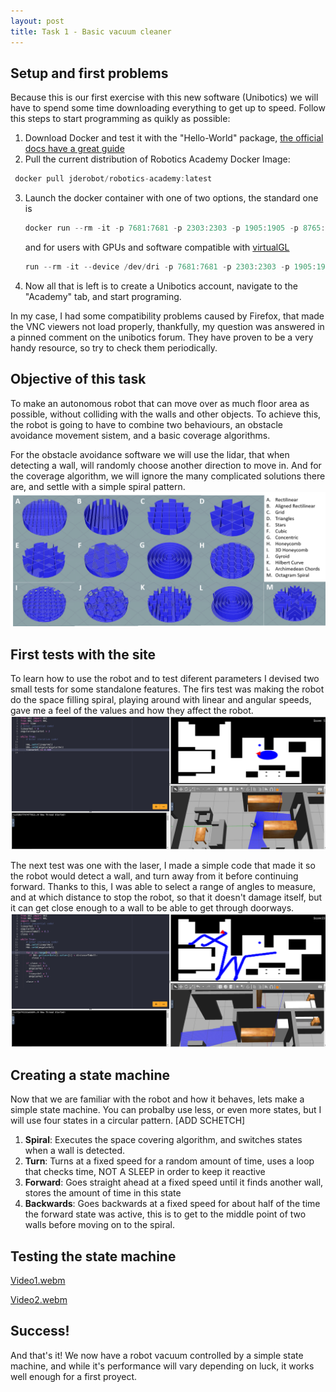 ```yaml
---
layout: post
title: Task 1 - Basic vacuum cleaner
---
```


## Setup and first problems
Because this is our first exercise with this new software (Unibotics) we will have to spend some time downloading everything to get up to speed.
Follow this steps to start programming as quikly as possible:
1. Download Docker and test it with the "Hello-World" package, [the official docs have a great guide](https://docs.docker.com/desktop/)
2. Pull the current distribution of Robotics Academy Docker Image:
  ```javascript
   docker pull jderobot/robotics-academy:latest
   ```
3. Launch the docker container with one of two options, the standard one is
   ```javascript
   docker run --rm -it -p 7681:7681 -p 2303:2303 -p 1905:1905 -p 8765:8765 -p 6080:6080 -p 1108:1108 -p 7163:7163 -p 7164:7164 jderobot/robotics-academy:latest
   ```
   and for users with GPUs and software compatible with [virtualGL](https://virtualgl.org/)
   ```javascript
   run --rm -it --device /dev/dri -p 7681:7681 -p 2303:2303 -p 1905:1905 -p 8765:8765 -p 6080:6080 -p 1108:1108 -p 7163:7163 -p 7164:7164 jderobot/robotics-academy:latest
   ```
4. Now all that is left is to create a Unibotics account, navigate to the "Academy" tab, and start programing.

In my case, I had some compatibility problems caused by Firefox, that made the VNC viewers not load properly, thankfully, my question was answered in a pinned comment on the unibotics forum.
They have proven to be a very handy resource, so try to check them periodically.

## Objective of this task
To make an autonomous robot that can move over as much floor area as possible, without colliding with the walls and other objects. To achieve this, the robot is going to have to combine two behaviours, an obstacle avoidance movement sistem, and a basic coverage algorithms.

For the obstacle avoidance software we will use the lidar, that when detecting a wall, will randomly choose another direction to move in.
And for the coverage algorithm, we will ignore the many complicated solutions there are, and settle with a simple spiral pattern.
![Cura Infill](../images/infillCircle.png)

## First tests with the site
To learn how to use the robot and to test diferent parameters I devised two small tests for some standalone features.
The firs test was making the robot do the space filling spiral, playing around with linear and angular speeds, gave me a feel of the values and how they affect the robot.
![Spiral test](../images/SpiralTest.png "The test spiral")

The next test was one with the laser, I made a simple code that made it so the robot would detect a wall, and turn away from it before continuing forward. Thanks to this, I was able to select a range of angles to measure, and at which distance to stop the robot, so that it doesn't damage itself, but it can get close enough to a wall to be able to get through doorways.
![Laser test](../images/LaserTest.png "The laser test")

## Creating a state machine
Now that we are familiar with the robot and how it behaves, lets make a simple state machine. You can probalby use less, or even more states, but I will use four states in a circular pattern.
[ADD SCHETCH]

1. **Spiral**: Executes the space covering algorithm, and switches states when a wall is detected.
2. **Turn**: Turns at a fixed speed for a random amount of time, uses a loop that checks time, NOT A SLEEP in order to keep it reactive
3. **Forward**: Goes straight ahead at a fixed speed until it finds another wall, stores the amount of time in this state
4. **Backwards**: Goes backwards at a fixed speed for about half of the time the forward state was active, this is to get to the middle point of two walls before moving on to the spiral.

## Testing the state machine
[Video1.webm](https://github.com/lmorenog2021/lmorenog2021.github.io/assets/92941117/2e4e2cd0-4028-4dd6-9ad2-57e33b60903a)

[Video2.webm](https://github.com/lmorenog2021/lmorenog2021.github.io/assets/92941117/b963f338-a54a-49d1-bcee-1d78e6584ff9)


## Success! 
And that's it! We now have a robot vacuum controlled by a simple state machine, and while it's performance will vary depending on luck, it works well enough for a first proyect.

